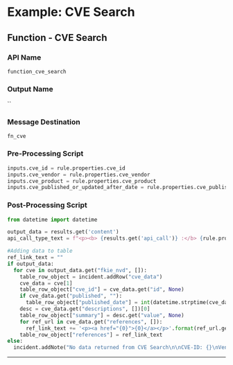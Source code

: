 <!--
    DO NOT MANUALLY EDIT THIS FILE
    THIS FILE IS AUTOMATICALLY GENERATED WITH resilient-sdk codegen
    Generated with resilient-sdk v51.0.5.0.1475
-->

# Example: CVE Search

## Function - CVE Search

### API Name
`function_cve_search`

### Output Name
``

### Message Destination
`fn_cve`

### Pre-Processing Script
```python
inputs.cve_id = rule.properties.cve_id
inputs.cve_vendor = rule.properties.cve_vendor
inputs.cve_product = rule.properties.cve_product
inputs.cve_published_or_updated_after_date = rule.properties.cve_published_or_updated_after_date
```

### Post-Processing Script
```python
from datetime import datetime

output_data = results.get('content')
api_call_type_text = f"<p><b> {results.get('api_call')} :</b> {rule.properties.cve_id} </p>"

#Adding data to table
ref_link_text = ""
if output_data:
  for cve in output_data.get("fkie_nvd", []):
    table_row_object = incident.addRow("cve_data")
    cve_data = cve[1]
    table_row_object["cve_id"] = cve_data.get("id", None)
    if cve_data.get("published", ""):
      table_row_object["published_date"] = int(datetime.strptime(cve_data.get("published", "")[:19], "%Y-%m-%dT%H:%M:%S").timestamp()*1000)
    desc = cve_data.get("descriptions", [])[0]
    table_row_object["summary"] = desc.get("value", None)
    for ref_url in cve_data.get("references", []):
      ref_link_text += '<p><a href="{0}">{0}</a></p>'.format(ref_url.get("url", None))
    table_row_object["references"] = ref_link_text
else:
  incident.addNote("No data returned from CVE Search\n\nCVE-ID: {}\nVendor: {}\nProduct: {}".format(rule.properties.cve_id, rule.properties.cve_vendor, rule.properties.cve_product))
```

---

